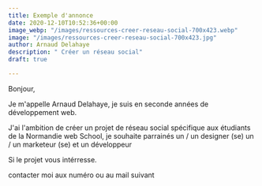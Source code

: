 ```yaml
---
title: Exemple d'annonce
date: 2020-12-10T10:52:36+00:00
image_webp: "/images/ressources-creer-reseau-social-700x423.webp"
image: "/images/ressources-creer-reseau-social-700x423.jpg"
author: Arnaud Delahaye
description: " Créer un réseau social"
draft: true

---
```

Bonjour, 

Je m'appelle Arnaud Delahaye, je suis en seconde années de développement web.

J'ai l'ambition de créer un projet de réseau social spécifique aux étudiants de la Normandie web School, je souhaite parrainés un / un designer (se) un / un marketeur (se) et un développeur

Si le projet vous intérresse.

contacter moi aux numéro ou au mail suivant